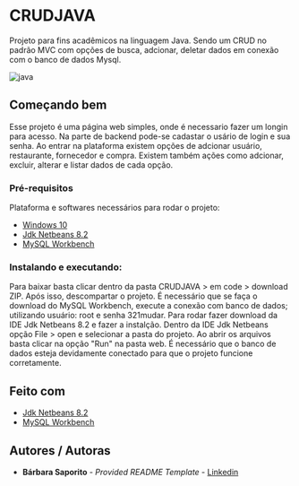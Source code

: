 # CRUDJAVA
Projeto para fins acadêmicos na linguagem Java.
Sendo um CRUD no padrão MVC com opções de busca, adcionar, deletar dados em conexão com o banco de dados Mysql.

![java](https://i.imgur.com/E8nOKKg.png?1)



## Começando bem

Esse projeto é uma página web simples, onde é necessario fazer um longin para acesso. 
Na parte de backend pode-se cadastar o usário de login e sua senha.
Ao entrar na plataforma existem opções de adcionar usuário, restaurante, fornecedor e compra. 
Existem também ações como adcionar, excluir, alterar e listar dados de cada opção.

### Pré-requisitos
Plataforma e softwares necessários para rodar o projeto:
  - [Windows 10](https://www.microsoft.com/pt-br/software-download/windows10)
  - [Jdk Netbeans 8.2](https://www.oracle.com/technetwork/java/javase/downloads/jdk-netbeans-jsp-3413139-esa.html)
  - [MySQL Workbench](https://mysql-workbench.br.uptodown.com/windows)

### Instalando e executando:
Para baixar basta clicar dentro da pasta CRUDJAVA > em code > download ZIP. 
Após isso, descompartar o projeto.
É necessário que se faça o download do MySQL Workbench, execute a conexão com banco de dados;
utilizando usuário: root e senha 321mudar.
Para rodar fazer download da IDE Jdk Netbeans 8.2 e fazer a instalção.
Dentro da IDE Jdk Netbeans opção File > open e selecionar a pasta do projeto. 
Ao abrir os arquivos basta clicar na opção "Run" na pasta web.
É necessário que o banco de dados esteja devidamente conectado para que o projeto funcione corretamente.

## Feito com

   - [Jdk Netbeans 8.2](https://www.oracle.com/technetwork/java/javase/downloads/jdk-netbeans-jsp-3413139-esa.html)
   - [MySQL Workbench](https://mysql-workbench.br.uptodown.com/windows)
   
## Autores / Autoras

  - **Bárbara Saporito** - *Provided README Template* - [Linkedin](https://www.linkedin.com/in/aparecidasaporito/)



